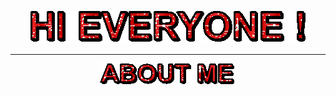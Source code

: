 <div id="tituloPrincipal">
  <p align="center">
    <img src="text.gif">
  </p>
</div>
<hr style="">

<div id="quienSoy">
  <p align="center">
    <img src="aboutme.gif">
  </p>
</div>


